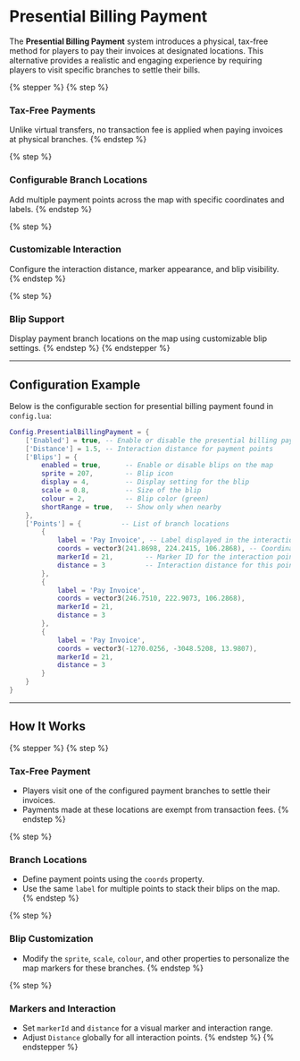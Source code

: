 # Presential Billing Payment

The **Presential Billing Payment** system introduces a physical, tax-free method for players to pay their invoices at designated locations. This alternative provides a realistic and engaging experience by requiring players to visit specific branches to settle their bills.

{% stepper %}
{% step %}
### **Tax-Free Payments**

Unlike virtual transfers, no transaction fee is applied when paying invoices at physical branches.
{% endstep %}

{% step %}
### **Configurable Branch Locations**

Add multiple payment points across the map with specific coordinates and labels.
{% endstep %}

{% step %}
### **Customizable Interaction**

Configure the interaction distance, marker appearance, and blip visibility.
{% endstep %}

{% step %}
### **Blip Support**

Display payment branch locations on the map using customizable blip settings.
{% endstep %}
{% endstepper %}

***

## **Configuration Example**

Below is the configurable section for presential billing payment found in `config.lua`:

```lua
Config.PresentialBillingPayment = {
    ['Enabled'] = true, -- Enable or disable the presential billing payment system
    ['Distance'] = 1.5, -- Interaction distance for payment points
    ['Blips'] = {
        enabled = true,      -- Enable or disable blips on the map
        sprite = 207,        -- Blip icon
        display = 4,         -- Display setting for the blip
        scale = 0.8,         -- Size of the blip
        colour = 2,          -- Blip color (green)
        shortRange = true,   -- Show only when nearby
    },
    ['Points'] = {          -- List of branch locations
        {
            label = 'Pay Invoice', -- Label displayed in the interaction
            coords = vector3(241.8698, 224.2415, 106.2868), -- Coordinates of the branch
            markerId = 21,        -- Marker ID for the interaction point
            distance = 3          -- Interaction distance for this point
        },
        {
            label = 'Pay Invoice',
            coords = vector3(246.7510, 222.9073, 106.2868),
            markerId = 21,
            distance = 3
        },
        {
            label = 'Pay Invoice',
            coords = vector3(-1270.0256, -3048.5208, 13.9807),
            markerId = 21,
            distance = 3
        }
    }
}
```

***

## **How It Works**

{% stepper %}
{% step %}
### **Tax-Free Payment**

* Players visit one of the configured payment branches to settle their invoices.
* Payments made at these locations are exempt from transaction fees.
{% endstep %}

{% step %}
### **Branch Locations**

* Define payment points using the `coords` property.
* Use the same `label` for multiple points to stack their blips on the map.
{% endstep %}

{% step %}
### **Blip Customization**

* Modify the `sprite`, `scale`, `colour`, and other properties to personalize the map markers for these branches.
{% endstep %}

{% step %}
### **Markers and Interaction**

* Set `markerId` and `distance` for a visual marker and interaction range.
* Adjust `Distance` globally for all interaction points.
{% endstep %}
{% endstepper %}
